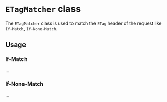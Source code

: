 # `ETagMatcher` class

The `ETagMatcher` class is used to match the `ETag` header of the request like `If-Match`, `If-None-Match`.

## Usage

### If-Match

...

### If-None-Match

...

